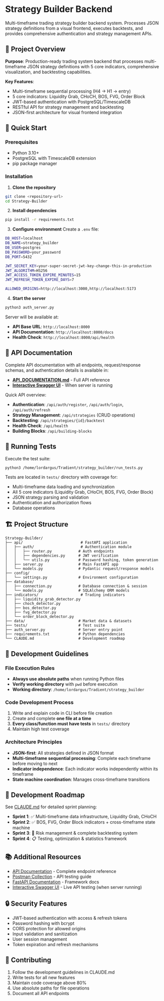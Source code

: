 # Strategy Builder Backend

Multi-timeframe trading strategy builder backend system. Processes JSON strategy definitions from a visual frontend, executes backtests, and provides comprehensive authentication and strategy management APIs.

## 🎯 Project Overview

**Purpose**: Production-ready trading system backend that processes multi-timeframe JSON strategy definitions with 5 core indicators, comprehensive visualization, and backtesting capabilities.

**Key Features**:
- Multi-timeframe sequential processing (H4 → H1 → entry)
- 5 core indicators: Liquidity Grab, CHoCH, BOS, FVG, Order Block
- JWT-based authentication with PostgreSQL/TimescaleDB
- RESTful API for strategy management and backtesting
- JSON-first architecture for visual frontend integration

## 🚀 Quick Start

### Prerequisites
- Python 3.10+
- PostgreSQL with TimescaleDB extension
- pip package manager

### Installation

1. **Clone the repository**
```bash
git clone <repository-url>
cd Strategy-Builder
```

2. **Install dependencies**
```bash
pip install -r requirements.txt
```

3. **Configure environment**
Create a `.env` file:
```bash
DB_HOST=localhost
DB_NAME=strategy_builder
DB_USER=postgres
DB_PASSWORD=your_password
DB_PORT=5432

JWT_SECRET_KEY=your-super-secret-jwt-key-change-this-in-production
JWT_ALGORITHM=HS256
JWT_ACCESS_TOKEN_EXPIRE_MINUTES=15
JWT_REFRESH_TOKEN_EXPIRE_DAYS=7

ALLOWED_ORIGINS=http://localhost:3000,http://localhost:5173
```

4. **Start the server**
```bash
python3 auth_server.py
```

Server will be available at:
- **API Base URL**: `http://localhost:8000`
- **API Documentation**: `http://localhost:8000/docs`
- **Health Check**: `http://localhost:8000/api/health`

## 📖 API Documentation

Complete API documentation with all endpoints, request/response schemas, and authentication details is available in:
- **[API_DOCUMENTATION.md](./API_DOCUMENTATION.md)** - Full API reference
- **[Interactive Swagger UI](http://localhost:8000/docs)** - When server is running

Quick API overview:
- **Authentication**: `/api/auth/register`, `/api/auth/login`, `/api/auth/refresh`
- **Strategy Management**: `/api/strategies` (CRUD operations)
- **Backtesting**: `/api/strategies/{id}/backtest`
- **Health Check**: `/api/health`
- **Building Blocks**: `/api/building-blocks`

## 🧪 Running Tests

Execute the test suite:
```bash
python3 /home/lordargus/Tradient/strategy_builder/run_tests.py
```

Tests are located in `tests/` directory with coverage for:
- Multi-timeframe data loading and synchronization
- All 5 core indicators (Liquidity Grab, CHoCH, BOS, FVG, Order Block)
- JSON strategy parsing and validation
- Authentication and authorization flows
- Database operations

## 🏗️ Project Structure

```
Strategy-Builder/
├── api/                          # FastAPI application
│   ├── auth/                     # Authentication module
│   │   ├── router.py            # Auth endpoints
│   │   ├── dependencies.py      # JWT verification
│   │   └── utils.py             # Password hashing, token generation
│   ├── server.py                # Main FastAPI app
│   └── models.py                # Pydantic request/response models
├── config/
│   └── settings.py              # Environment configuration
├── database/
│   ├── connection.py            # Database connection & session
│   └── models.py                # SQLAlchemy ORM models
├── indicators/                   # Trading indicators
│   ├── liquidity_grab_detector.py
│   ├── choch_detector.py
│   ├── bos_detector.py
│   ├── fvg_detector.py
│   └── order_block_detector.py
├── data/                        # Market data & datasets
├── tests/                       # Test suite
├── auth_server.py               # Server entry point
├── requirements.txt             # Python dependencies
└── CLAUDE.md                    # Development roadmap
```

## 🔧 Development Guidelines

### File Execution Rules
- **Always use absolute paths** when running Python files
- **Verify working directory** with `pwd` before execution
- **Working directory**: `/home/lordargus/Tradient/strategy_builder`

### Code Development Process
1. Write and explain code in CLI before file creation
2. Create and complete **one file at a time**
3. **Every class/function must have tests** in `tests/` directory
4. Maintain high test coverage

### Architecture Principles
- **JSON-first**: All strategies defined in JSON format
- **Multi-timeframe sequential processing**: Complete each timeframe before moving to next
- **Indicator independence**: Each indicator works independently within its timeframe
- **State machine coordination**: Manages cross-timeframe transitions

## 🚀 Development Roadmap

See [CLAUDE.md](./CLAUDE.md) for detailed sprint planning:
- **Sprint 1**: ✅ Multi-timeframe data infrastructure, Liquidity Grab, CHoCH
- **Sprint 2**: ✅ BOS, FVG, Order Block indicators + cross-timeframe state machine
- **Sprint 3**: 🚧 Risk management & complete backtesting system
- **Sprint 4**: 📋 Testing, optimization & statistics framework

## 📚 Additional Resources

- [API Documentation](./API_DOCUMENTATION.md) - Complete endpoint reference
- [Postman Collection](./POSTMAN_COLLECTION_STRUCTURE.md) - API testing guide
- [FastAPI Documentation](https://fastapi.tiangolo.com/) - Framework docs
- [Interactive Swagger UI](http://localhost:8000/docs) - Live API testing (when server running)

## 🔒 Security Features

- JWT-based authentication with access & refresh tokens
- Password hashing with bcrypt
- CORS protection for allowed origins
- Input validation and sanitization
- User session management
- Token expiration and refresh mechanisms

## 🤝 Contributing

1. Follow the development guidelines in CLAUDE.md
2. Write tests for all new features
3. Maintain code coverage above 80%
4. Use absolute paths for file operations
5. Document all API endpoints